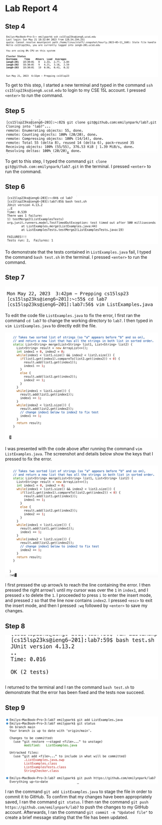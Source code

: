 # Lab Report 4

## Step 4
![Image](Step4.png)

To get to this step, I started a new terminal and typed in the command `ssh cs15lsp23ks@ieng6.ucsd.edu` to login to my CSE 15L account. I pressed `<enter>` to run the command.

## Step 5
![Image](Step5-1.png)

To get to this step, I typed the command `git clone git@github.com:emilynpark/lab7.git` in the terminal. I pressed `<enter>` to run the command.

## Step 6
![Image](Step6-1.png)

To demonstrate that the tests contained in `ListExamples.java` fail, I typed the command `bash test.sh` in the terminal. I pressed `<enter>` to run the command.

## Step 7
![Image](Step7-1.png)

To edit the code file `ListExamples.java` to fix the error, I first ran the command `cd lab7` to change the working directory to `lab7`. I then typed in `vim ListExamples.java` to directly edit the file.

![Image](Step7-2.png)

I was presented with the code above after running the command `vim ListExamples.java`. The screenshot and details below show the keys that I pressed to fix the error.

![Image](Step7-3.png)

I first pressed the up arrow/`k` to reach the line containing the error.  I then pressed the right arrow/`l` until my cursor was over the `1` in `index1`, and I pressed `x` to delete the `1`. I proceeded to press `i` to enter the insert mode, and pressed `2` so that the line now contains `index2`. I pressed `<esc>` to exit the insert mode, and then I pressed `:wq` followed by `<enter>` to save my changes.

## Step 8
![Image](Step8.png)

I returned to the terminal and I ran the command `bash test.sh` to demonstrate that the error has been fixed and the tests now succeed.

## Step 9
![Image](Step9-1.png)

I ran the command `git add ListExamples.java` to stage the file in order to commit it to GitHub. To confirm that my changes have been appropriately saved, I ran the command `git status`. I then ran the command `git push https://github.com/emilynpark/lab7` to push the changes to my GitHub account. Afterwards, I ran the command `git commit -m "Updated file"` to create a brief message stating that the file has been updated.  
